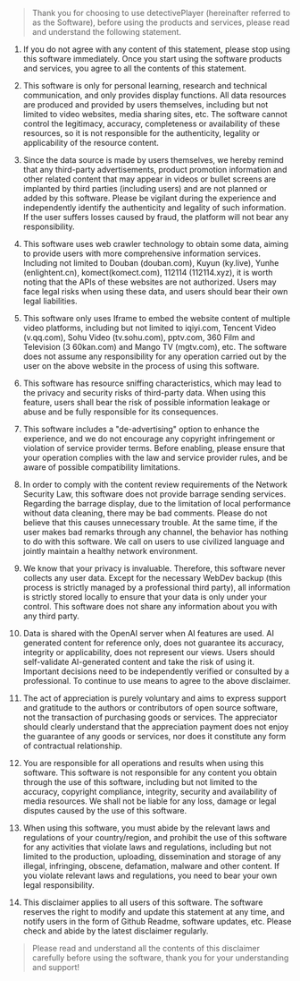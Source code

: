 > Thank you for choosing to use detectivePlayer (hereinafter referred to as the Software), before using the products and services, please read and understand the following statement.

1. If you do not agree with any content of this statement, please stop using this software immediately. Once you start using the software products and services, you agree to all the contents of this statement.

2. This software is only for personal learning, research and technical communication, and only provides display functions. All data resources are produced and provided by users themselves, including but not limited to video websites, media sharing sites, etc. The software cannot control the legitimacy, accuracy, completeness or availability of these resources, so it is not responsible for the authenticity, legality or applicability of the resource content.

3. Since the data source is made by users themselves, we hereby remind that any third-party advertisements, product promotion information and other related content that may appear in videos or bullet screens are implanted by third parties (including users) and are not planned or added by this software. Please be vigilant during the experience and independently identify the authenticity and legality of such information. If the user suffers losses caused by fraud, the platform will not bear any responsibility.

4. This software uses web crawler technology to obtain some data, aiming to provide users with more comprehensive information services. Including not limited to Douban (douban.com), Kuyun (ky.live), Yunhe (enlightent.cn), komect(komect.com), 112114 (112114.xyz), it is worth noting that the APIs of these websites are not authorized. Users may face legal risks when using these data, and users should bear their own legal liabilities.

5. This software only uses Iframe to embed the website content of multiple video platforms, including but not limited to iqiyi.com, Tencent Video (v.qq.com), Sohu Video (tv.sohu.com), pptv.com, 360 Film and Television (3 60kan.com) and Mango TV (mgtv.com), etc. The software does not assume any responsibility for any operation carried out by the user on the above website in the process of using this software.

6. This software has resource sniffing characteristics, which may lead to the privacy and security risks of third-party data. When using this feature, users shall bear the risk of possible information leakage or abuse and be fully responsible for its consequences.

7. This software includes a "de-advertising" option to enhance the experience, and we do not encourage any copyright infringement or violation of service provider terms. Before enabling, please ensure that your operation complies with the law and service provider rules, and be aware of possible compatibility limitations.

8. In order to comply with the content review requirements of the Network Security Law, this software does not provide barrage sending services. Regarding the barrage display, due to the limitation of local performance without data cleaning, there may be bad comments. Please do not believe that this causes unnecessary trouble. At the same time, if the user makes bad remarks through any channel, the behavior has nothing to do with this software. We call on users to use civilized language and jointly maintain a healthy network environment.

9. We know that your privacy is invaluable. Therefore, this software never collects any user data. Except for the necessary WebDev backup (this process is strictly managed by a professional third party), all information is strictly stored locally to ensure that your data is only under your control. This software does not share any information about you with any third party.


10. Data is shared with the OpenAI server when AI features are used. AI generated content for reference only, does not guarantee its accuracy, integrity or applicability, does not represent our views. Users should self-validate AI-generated content and take the risk of using it. Important decisions need to be independently verified or consulted by a professional. To continue to use means to agree to the above disclaimer.

11. The act of appreciation is purely voluntary and aims to express support and gratitude to the authors or contributors of open source software, not the transaction of purchasing goods or services. The appreciator should clearly understand that the appreciation payment does not enjoy the guarantee of any goods or services, nor does it constitute any form of contractual relationship.

12. You are responsible for all operations and results when using this software. This software is not responsible for any content you obtain through the use of this software, including but not limited to the accuracy, copyright compliance, integrity, security and availability of media resources. We shall not be liable for any loss, damage or legal disputes caused by the use of this software.

13. When using this software, you must abide by the relevant laws and regulations of your country/region, and prohibit the use of this software for any activities that violate laws and regulations, including but not limited to the production, uploading, dissemination and storage of any illegal, infringing, obscene, defamation, malware and other content. If you violate relevant laws and regulations, you need to bear your own legal responsibility.

14. This disclaimer applies to all users of this software. The software reserves the right to modify and update this statement at any time, and notify users in the form of Github Readme, software updates, etc. Please check and abide by the latest disclaimer regularly.

> Please read and understand all the contents of this disclaimer carefully before using the software, thank you for your understanding and support!
